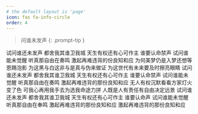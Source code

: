```yaml
---
# the default layout is 'page'
icon: fas fa-info-circle
order: 4
---
```


> 问谁未发声
{: .prompt-tip }

试问谁还未发声
都舍我其谁卫我城
天生有权还有心可作主
谁要认命禁声
试问谁能未觉醒
听真那自由在奏鸣
激起再难违背的份良知和应
为何美梦仍是入梦还想等恩赐泡影
为这黑与白这非与是真与伪来做证
为这世代有未来要及时擦亮眼睛
试问谁还未发声
都舍我其谁卫我城
天生有权还有心可作主
谁要认命禁声
试问谁能未觉醒
听真那自由在奏鸣
激起再难违背的那份良知和应
无人有权沉默看看方家灯火变了色
可我心再用我手去为选我命途力拼
人既是人有责任有自由决定远景
试问谁还未发声
都舍我其谁卫我城
天生有权还有心可作主
谁要认命声
试问谁能未觉醒
听真那自由在奉鸣
激起再难违背的那份良知和应
激起再难违背的那份良知和应
